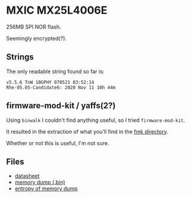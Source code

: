 # MXIC MX25L4006E

256MB SPI NOR flash.

Seemingly encrypted(?).


## Strings

The only readable string found so far is:

```
v5.5.6 TnW 10GPHY 070521 03:52:14
Rhe-05.05-Candidate6: 2020 Nov 11 10h 44m
```


## firmware-mod-kit / yaffs(2?) 

Using `binwalk` I couldn't find anything useful, so I tried `firmware-mod-kit`.

It resulted in the extraction of what you'll find in the [fmk directory](./fmk/).

Whether or not this is useful, I'm not sure.


## Files

- [datasheet](./mx25l4006e-datasheet.pdf)
- [memory dump (.bin)](./mx25l4006e.bin)
- [entropy of memory dump](./mx25l4006e-entropy.png)

